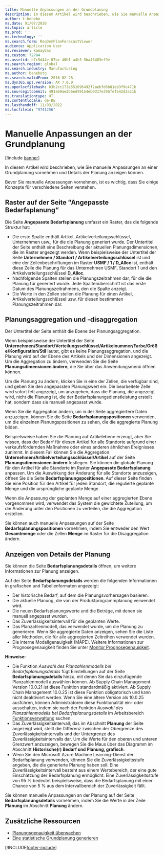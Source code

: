 ```yaml
---
title: Manuelle Anpassungen an der Grundplanung
description: In diesem Artikel wird beschrieben, wie Sie manuelle Anpassungen an einer Grundplanung vornehmen und Details der Planung anzeigen können.
author: t-benebo
ms.date: 01/07/2020
ms.topic: article
ms.prod: ''
ms.technology: ''
ms.search.form: ReqDemPlanForecastViewer
audience: Application User
ms.reviewer: kamaybac
ms.custom: 72704
ms.assetid: e7c5d44e-07bc-40b1-a4b3-8ba46483ef9e
ms.search.region: global
ms.search.industry: Manufacturing
ms.author: benebotg
ms.search.validFrom: 2016-02-28
ms.dyn365.ops.version: AX 7.0.0
ms.openlocfilehash: b3b2cc172e551096492f2aebfd8b81eb3f9c471b
ms.sourcegitcommit: 491ab9ae2b6ed991b4eb0317e396fef542d3a21b
ms.translationtype: HT
ms.contentlocale: de-DE
ms.lasthandoff: 11/03/2022
ms.locfileid: "9741256"
---
```

# <a name="make-manual-adjustments-to-the-baseline-forecast"></a>Manuelle Anpassungen an der Grundplanung

[!include [banner](../includes/banner.md)]

In diesem Artikel wird beschrieben, wie Sie manuelle Anpassungen an einer Grundplanung vornehmen und Details der Planung anzeigen können. 

Bevor Sie manuelle Anpassungen vornehmen, ist es wichtig, dass Sie einige Konzepte für verschiedene Seiten verstehen.

## <a name="grid-on-the-adjusted-demand-forecast-page"></a>Raster auf der Seite "Angepasste Bedarfsplanung“
Die Seite **Angepasste Bedarfsplanung** umfasst ein Raster, das die folgende Struktur hat:

-   Die erste Spalte enthält Artikel, Artikelverteilungsschlüssel, Unternehmen usw., für die die Planung generiert wurde. Der Untertitel der Seite enthält eine Beschreibung der aktuellen Planungsdimensionen, die im Raster angezeigt werden. Wenn beispielsweise der Untertitel der Seite **Unternehmen / Standort / Artikelverteilungsschlüssel** ist und eine der Zeilenbeschriftungen im Raster **USMF / 1 / D\_Alloc** ist, enthält diese Zeile die Planung für das Unternehmen USMF, Standort 1 und den Artikelverteilungsschlüssel **D\_Alloc**.
-   Nachfolgende Spalten stellen die Planungszeitrahmen dar, für die die Planung für generiert wurde. Jede Spaltenüberschrift ist das erste Datum des Planungszeitrahmens, den die Spalte anzeigt.
-   Die Werte in den Zellen stellen die Planung für einen Artikel, Artikelverteilungsschlüssel usw. für diesen bestimmten Planungszeitrahmen dar.

## <a name="forecast-aggregation-and-de-aggregation"></a>Planungsaggregation und -disaggregation
Der Untertitel der Seite enthält die Ebene der Planungsaggregation. 

Wenn beispielsweise der Untertitel der Seite **Unternehmen/Standort/Verteilungsschlüssel/Artikelnummer/Farbe/Größe/Konfiguration/Stil** lautet, gibt es keine Planungsaggregation, und die Planung wird auf der Ebene des Artikels und der Dimensionen angezeigt. Um die Aggregation zu ändern, verwenden Sie die Seite **Planungsdimensionen ändern**, die Sie über das Anwendungsmenü öffnen können. 

Um die Planung zu ändern, klicken Sie in eine der Zellen, die verfügbar sind, und geben Sie den angepassten Planungswert ein. Die bearbeitete Zelle wird sofort fett angezeigt, um anzugeben, dass die Planung, die angezeigt wird, nicht die Planung ist, die der Bedarfsplanungsdienstleistung erstellt hat, sondern dass sie manuell angepasst wurde. 

Wenn Sie die Aggregation ändern, um in der Seite aggregiertere Daten anzuzeigen, können Sie die Seite **Bedarfsplanungspositionen** verwenden, um die einzelnen Planungspositionen zu sehen, die die aggregierte Planung bilden. 

Beispielsweise haben Sie die Planung auf Artikelebene erzeugt, aber Sie wissen, dass der Bedarf für diesen Artikel für alle Standorte aufgrund einer verkaufsfördernden Maßnahme oder eines anderen ähnlichen Ereignisses zunimmt. In diesem Fall können Sie die Aggregation **Unternehmen/Artikelverteilungsschlüssel/Artikel** auf der Seite **Planungsdimensionen ändern** festlegen. Sie können die globale Planung für den Artikel für alle Standorte im Raster **Angepasste Bedarfsplanung** anpassen. Um die Auswirkung der Änderung für alle Standorte anzuzeigen, öffnen Sie die Seite **Bedarfsplanungspositionen**. Auf dieser Seite finden Sie eine Position für den Artikel für jeden Standort, die regulierte geplante Menge und die ursprüngliche geplante Menge. 

Wenn die Anpassung der geplanten Menge auf einer aggregierten Ebene vorgenommen wird, verwendet das System die gewichtete Zuteilung, um die Änderung unter den Positionen zu verteilen, die die Aggregation erstellen. 

Sie können auch manuelle Anpassungen auf der Seite **Bedarfsplanungspositionen** vornehmen, indem Sie entweder den Wert **Gesamtmenge** oder die Zellen **Menge** im Raster für die Disaggregation ändern.

## <a name="viewing-details-of-the-forecast"></a>Anzeigen von Details der Planung
Sie können die Seite **Bedarfsplanungsdetails** öffnen, um weitere Informationen zur Planung anzeigen. 

Auf der Seite **Bedarfsplanungsdetails** werden die folgenden Informationen in grafischen und Tabellenformaten angezeigt:

-   Der historische Bedarf, auf dem die Planungsvorhersagen basieren.
-   Die aktuelle Planung, die von der Produktprogrammplanung verwendet wird.
-   Die neuen Bedarfsplanungswerte und die Beträge, mit denen sie manuell angepasst wurden.
-   Das Zuverlässigkeitsintervall für die geplanten Werte.
-   Das Planzahlenmodell, das verwendet wurde, um die Planung zu generieren. Wenn Sie aggregierte Daten anzeigen, sehen Sie die Liste aller Methoden, die für alle aggregierten Zeitreihen verwendet wurden.
-   Die interne Modellgenauigkeit (MAPE). Weitere Informationen zur Prognosegenauigkeit finden Sie unter [Monitor Prognosegenauigkeit](monitor-forecast-accuracy.md).

**Hinweise:**

- Die Funktion *Auswahl des Planzahlenmodells bei Bedarfsplanungsdetails* fügt Einstellungen auf der Seite **Bedarfsplanungsdetails** hinzu, mit denen Sie das einzufügende Planzahlenmodell auswählen können. Ab Supply Chain Management Version 10.0.21 ist diese Funktion standardmäßig aktiviert. Ab Supply Chain Management 10.0.25 ist diese Funktion obligatorisch und kann nicht deaktiviert werden. Wenn Sie eine ältere Version als 10.0.25 ausführen, können Administratoren diese Funktionalität ein- oder ausschalten, indem sie nach der Funktion *Auswahl des Planzahlenmodells bei Bedarfsplanungsdetails* im Arbeitsbereich [Funktionsverwaltung](../../fin-ops-core/fin-ops/get-started/feature-management/feature-management-overview.md) suchen.
- Das Zuverlässigkeitsintervall, das im Abschnitt **Planung** der Seite angezeigt wird, stellt die Differenz zwischen der Obergrenze des Zuverlässigkeitsintervalls und der Untergrenze des Zuverlässigkeitsintervalls dar. Um die Werte für den oberen und unteren Grenzwert anzuzeigen, bewegen Sie die Maus über das Diagramm im Abschnitt **Historische(r) Bedarf und Planung, grafisch**.
- Wenn Sie den Microsoft Azure Machine Learning-Dienst der Bedarfsplanung verwenden, können Sie die Zuverlässigkeitsstufe angeben, die die generierte Planung haben soll. Eine Zuverlässigkeitsintervall besteht aus einem Wertebereich, der eine gute Einschätzung der Bedarfsplanung ermöglicht. Eine Zuverlässigkeitsstufe von 95 % bedeutet beispielsweise, dass die Bedarfsplanung mit einer Chance von 5 % aus dem Intervallbereich der Zuverlässigkeit fällt.

Sie können manuelle Anpassungen an der Planung auf der Seite **Bedarfsplanungsdetails** vornehmen, indem Sie die Werte in der Zeile **Planung** im Abschnitt **Planung** ändern.

## <a name="additional-resources"></a>Zusätzliche Ressourcen

- [Planungsgenauigkeit überwachen](monitor-forecast-accuracy.md)
- [Eine statistische Grundplanung generieren](generate-statistical-baseline-forecast.md)





[!INCLUDE[footer-include](../../includes/footer-banner.md)]